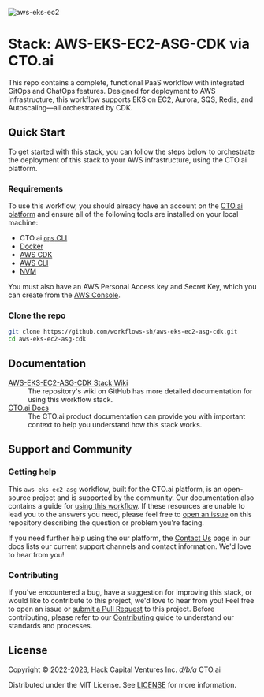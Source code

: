 
![aws-eks-ec2](https://raw.githubusercontent.com/wiki/workflows-sh/aws-eks-ec2-asg-cdk/_assets/banner.svg)

# Stack: AWS-EKS-EC2-ASG-CDK via CTO.ai

This repo contains a complete, functional PaaS workflow with integrated GitOps and ChatOps features. Designed for deployment to AWS infrastructure, this workflow supports EKS on EC2, Aurora, SQS, Redis, and Autoscaling—all orchestrated by CDK.

## Quick Start

To get started with this stack, you can follow the steps below to orchestrate the deployment of this stack to your AWS infrastructure, using the CTO.ai platform.

### Requirements

To use this workflow, you should already have an account on the [CTO.ai platform](https://cto.ai) and ensure all of the following tools are installed on your local machine:

- CTO.ai [`ops` CLI](https://cto.ai/docs/install-cli)
- [Docker](https://docs.docker.com/get-docker/)
- [AWS CDK](https://docs.aws.amazon.com/cdk/v2/guide/getting_started.html)
- [AWS CLI](https://docs.aws.amazon.com/cli/latest/userguide/getting-started-install.html)
- [NVM](https://github.com/nvm-sh/nvm)

You must also have an AWS Personal Access key and Secret Key, which you can create from the [AWS Console](#create-secrets-from-settings).

### Clone the repo

```bash
git clone https://github.com/workflows-sh/aws-eks-ec2-asg-cdk.git
cd aws-eks-ec2-asg-cdk
```

## Documentation

<dl>
    <dt>
        <a href="https://github.com/workflows-sh/aws-eks-ec2-asg-cdk/wiki">AWS-EKS-EC2-ASG-CDK Stack Wiki</a>
    </dt>
    <dd>
        The repository's wiki on GitHub has more detailed documentation for using this workflow stack.
    </dd>
    <dt>
        <a href="https://cto.ai/docs">CTO.ai Docs</a>
    </dt>
    <dd>
        The CTO.ai product documentation can provide you with important context to help you understand how this stack works.
    </dd>
</dl>

## Support and Community

### Getting help

This `aws-eks-ec2-asg` workflow, built for the CTO.ai platform, is an open-source project and is supported by the community. Our documentation also contains a guide for [using this workflow](https://cto.ai/docs/aws-eks-ec2-asg). If these resources are unable to lead you to the answers you need, please feel free to [open an issue](https://github.com/workflows-sh/aws-eks-ec2-asg-cdk/issues) on this repository describing the question or problem you're facing.

If you need further help using the our platform, the [Contact Us](https://cto.ai/docs/contact-us) page in our docs lists our current support channels and contact information. We'd love to hear from you!

### Contributing

If you've encountered a bug, have a suggestion for improving this stack, or would like to contribute to this project, we'd love to hear from you! Feel free to open an issue or [submit a Pull Request](https://github.com/workflows-sh/aws-eks-ec2-asg-cdk/pulls) to this project. Before contributing, please refer to our [Contributing](Contributing.md) guide to understand our standards and processes.

## License

Copyright &copy; 2022-2023, Hack Capital Ventures Inc. *d/b/a* CTO.ai

Distributed under the MIT License. See [LICENSE](License) for more information.
